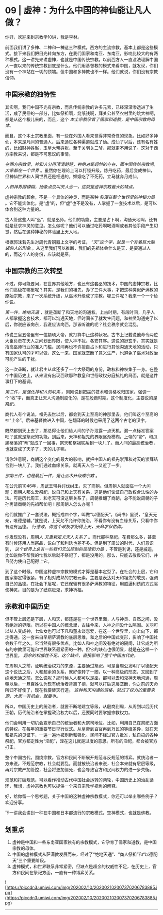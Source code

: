 # 09 | 虚神：为什么中国的神仙能让凡人做？

你好，欢迎来到宗教学10讲，我是李林。

前面我们讲了多神、二神和一神这三种模式，西方的主流宗教，基本上都是这些模式。接下来我们把目光转向东方，在我们国家和南亚、东南亚，影响比较大的有两种模式，这一讲先来讲虚神，也就是中国传统宗教。以前西方人一直没法理解中国人一直以来的传统宗教到底是什么，他们用基督教的模式来看中国，就发现，你们没有一个神站在一切的顶端。但中国和多神教也不一样。他们就说，你们没有宗教信仰。

## 中国宗教的独特性

其实啊，我们中国不光有宗教，而且传统宗教的许多元素，已经深深渗透进了生活，成了民俗的一部分，比如祭祖啊，烧纸钱啊，拜关公甚至农村里的跳大神啊，都是从这个根儿来的，而且，这个 *本土宗教孕育了儒家和道教，是中国宗教的母体。*

而且，这个本土宗教里面，有一些在外国人看来觉得非常奇怪的现象。比如好多神仙，本来是凡间的普通人，后来通过各种渠道就成了仙。成仙了以后，还有名有姓的，比如财神姓赵，玉皇大帝姓张，至于关羽关二爷，那就更不用说了。这对于西方宗教来说，都是不可思议的事情。

 *在西方宗教里，神和人分得清清楚楚，神绝对是超然的存在，而中国传统宗教呢，大家都在一个世界* 。虽然你在理论上可以打怪升级，炼丹吃药，最后变成神仙，但神仙世界和人间世界还是相通的。嫦娥吃了不死药，立马就奔月成仙。

 *人和神界限模糊，抽象点说叫天人合一，这就是虚神宗教最大的特点。*

虚神宗教的超余，不是一个具体的神灵，而是某种 *弥漫在整个世界里的神秘力量* 。它不能实体化，是“虚”的，但“虚”也不是没有，人掌握了一套技术以后，是可以体会到这种力量的。

古人管这些人叫“巫”，就是巫师。他们的功能，主要是占卜啊，沟通天地啊，还有就是征求神灵的意见。怎么做呢？他们可以通过吃药啊喝酒啊或者其他手段产生幻觉，然后在这种神秘的体验里上天入地。

根据郭沫若先生对周代青铜器上文字的考证， *“天”这个字，就是一个有着巨大脑袋的人的形象* 。从这里我们可以推断，我们的先祖体会什么是天，是要通过人的，而这个人的身份，应该就是巫。

## 中国宗教的三次转型

不过，你可能要问，在世界其他地方，也还有这套巫的技术，中国的虚神宗教，比他们高级在哪里呢？其实，是我们的祖先，办了三件大事，才把这种类似萨满教的原始宗教，来了一次系统升级，从巫术升级成了宗教。哪三件呢？我来一个一个给你说。

 *第一件，绝地天通* ，就是垄断了和天地的沟通权。上古时期，有段时间，几乎人人都掌握这套技术，都可以沟通天地，但时间长了就发生问题，和神灵沟通完了以后，你说应该向东，我说应该向西，那该听谁的呢？社会秩序就会混乱。

传说三皇五帝里有一位颛顼大帝，就打算中止这种状况。古书上记载说他命令两位大臣负责在天人之间划出界限，使人神不扰，各安其序。这说的挺玄乎，其实就是抬高巫师行业的准入门槛，民间再也不许擅自占卜和进行其他沟通天地的活动，只有国家认可的才可以做，这么一来，国家就垄断了意义生产，也避免了巫术对政治可能产生的干扰。

这一次垄断，就让君主从此还多了一个大祭司的身份，政权和神权集于一身。在整个中国历史上，从来没有出现西欧那种教皇和世俗政权分庭抗礼的局面，就是这件事打下的基调。

 *第二件，是强化神和人的联系* 。刚刚说到把巫的技术和资格收归国家，强调一个“收”字，而真正让天人沟通制度化的，是在殷商时期。这个制度化，主要说的是祭祀。

商代人有个说法，祖先去世以后，都会到天上至高的神那里去。他们叫这个至高的神“上帝”。后来基督教进入中国，在翻译的时候也采用了这两个古老的汉字。

既然都到天上去了，那总得让他们给人间的子孙泄露一点天机，漏一点标准答案吧？这就是祭祀的功能。到后来，天神和祖先的界限逐渐模糊，上帝的“帝”，和瓜熟蒂落的“蒂”就成了一回事，祭天和祭祖联系到一块儿了。而人间的最高统治者，也就变成了天子了，天的儿子嘛。

请你注意啊，商朝这个变化的最大的影响，就把中国人的祖先崇拜和对天的崇拜结合到一块儿了。我们通过血缘关系，就离天人合一又近了一步。

 *那第三件，也是最后一件，是让巫术升级成宗教* 。

在公元前1046年，周武王带兵讨伐纣王，灭了商朝。但周朝人就面临一个大问题：商朝人那么爱祭祀，说自己和上天有关系，这是他们论证自己政权合法性的办法。可是历代周王，和老天可没这层关系了。周朝推翻了商朝，总不能说周朝的子孙再请商朝的先祖帮忙吧！那周朝人怎么办呢？

他们就推广了一套说法，概括成四个字，叫做“以德配天”。《尚书》里说，“皇天无亲，唯德是辅。”就是说，上天允不允许你统治，不看你有没有血缘关系，只看中你有没有品德。 *行德政，你这个政权才配得上天，天命才保佑你。*

你发现没有，周朝人 *又重新定义天人关系了* 。商代那种祭祀，花费那么多，甚至有时候还用人当祭品，说白了和利诱也差不多。但是到了周公的时代，人们意识到， *这个世界上总有一些我们无法控制的规律和力量* ，不管是利诱，还是威逼，比如说你不帮我的忙我以后就不祭祀了，都是没用的。那么，只能去敬畏它们，并且努力使自己配得上它。

到了这个时候，中国这种虚神宗教的模式才算是基本定型了。在社会的上层，它和国家绑定得很紧，有了相对成熟的宗教元素，主要是表达对天和祖先的敬畏，强调自己的品德。在社会下层呢，它还保留有很多萨满教的特征，用威逼利诱的方式驱使神灵，目的是为了祛病赶鬼，求神祈福。

## 宗教和中国历史

但不管上层还是下层，人和天，都还是在一个世界里面，人与神灵、自然之间，没有绝对的界限。所以在中国人的概念里，古往今来，人神之间没什么隔阂。关羽可以从人变成神，七仙女也可以下凡和董永谈恋爱，在这一个世界里，向上向下，都走得通。这一套来自早期萨满教的底层思维，和之后的中国式变形，影响了中国社会数千年之久。它当然有很多优点，比如人和神之间没有绝对的隔阂，让它成为所有的宗教里可能和世界联系最紧密的一种。但它的缺点也很明显，就是在这样一个世界里， *超余的权威性不足。这个缺点，直接影响了整个中国古代史。*

在周朝人之前，证明统治权力的来源，主要通过祭祀。可是当周公发明了以德配天这个说法之后，人和超余的关系，就好像转了一圈，以一种高级的形态，又回到了绝地天通之前。怎么说呢？那时候人人都可以是巫，都可以去和鬼神天地沟通，周朝以后，一旦百姓认为现有统治者背离了德，就可以打破这层垄断，你之前的天命所归不好使了，现在我要替天行道。 *这种和天沟通的资格，就成了权力的重要来源，大家一有机会，就要争。*

所以，中国历史上的统治者，就要不断地建立等级，从殷商到周，从周到以后历代王朝，历代统治者在掌握政治权力以后，还要同时要掌握宗教权力。

他们会利用一切机会宣示自己的统治者和大祭司地位。比如，利用自己在祭祀方面的特权，在每年的重要节日举行仪式。从皇帝到百官再到万民的等级差异，就在天和祖先的见证下，一遍一遍地被刷新和强化。民间不经过官方批准，私自搞的各种祭祀，官方都定性为“淫祀”，淫在这儿就是过度的意思。所有的淫祀，都会被官方打击。

整个中国古代，围绕宗教，官方和民间不断展开规范与反规范的博弈。就统治者一方来说，不规范宗教，社会就要乱。而就被统治者来说，社会本来就有层层等级，再对宗教严加管控，社会将更加僵死，也会导致官方和民间权力的进一步失衡。

规范和打破规范，可以看作推动古代中国社会运转的两轮，中国历史上的治乱循环，我想，虚神宗教也可以提供一个来自宗教学视角的解释。

好，给你留一个思考题，关于中国的这种虚神宗教模式，你还可以举出哪些例子？欢迎分享。

下一讲我会讲到一种在中国和日本都流行的宗教模式，空神模式，也就是佛教。

## 划重点

1. 虚神是中国和一些东南亚国家独有的宗教模式，它孕育了儒家和道教，是中国宗教的母体。
2. 中国的虚神模式从萨满教发展而来，经过了“绝地天通”、“商人祭祖”和“以德配天”三个重要阶段。
3. 虚神模式，和世界联系非常紧密，但缺点是超余的权威性不足，在历史上，官方和民间在祭祀方面，一直有一种博弈关系。


![https://piccdn3.umiwi.com/img/202002/10/202002102007370206783885.jpg](https://piccdn3.umiwi.com/img/202002/10/202002102007370206783885.jpg)

---
